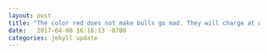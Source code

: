 ```yaml
---
layout: post
title: "The color red does not make bulls go mad. They will charge at whichever object is moving the most. || http://www.discovery.com/tv-shows/mythbusters/mythbusters-database/color-red-makes-bulls-go-ballistic/"
date:   2017-04-08 16:16:13 -0700
categories: jekyll update
---
```

